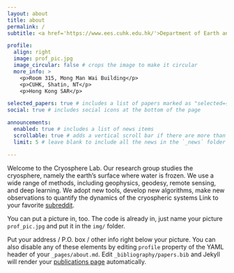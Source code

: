```yaml
---
layout: about
title: about
permalink: /
subtitle: <a href='https://www.ees.cuhk.edu.hk/'>Department of Earth and Environmental Sciences</a>, Faculty of Science, The Chinese University of Hong Kong

profile:
  align: right
  image: prof_pic.jpg
  image_circular: false # crops the image to make it circular
  more_info: >
    <p>Room 315, Mong Man Wai Building</p>
    <p>CUHK, Shatin, NT</p>
    <p>Hong Kong SAR</p>

selected_papers: true # includes a list of papers marked as "selected={true}"
social: true # includes social icons at the bottom of the page

announcements:
  enabled: true # includes a list of news items
  scrollable: true # adds a vertical scroll bar if there are more than 3 news items
  limit: 5 # leave blank to include all the news in the `_news` folder

---
```


Welcome to the Cryosphere Lab. Our research group studies the cryosphere, namely the earth’s surface where water is frozen. We use a wide range of methods, including geophysics, geodesy, remote sensing, and deep learning. We adopt new tools, develop new algorithms, make new observations to quantify the dynamics of the cryospheric systems  Link to your favorite [subreddit](http://reddit.com). 

You can put a picture in, too. The code is already in, just name your picture `prof_pic.jpg` and put it in the `img/` folder.

Put your address / P.O. box / other info right below your picture. You can also disable any of these elements by editing `profile` property of the YAML header of your `_pages/about.md`. Edit `_bibliography/papers.bib` and Jekyll will render your [publications page](/al-folio/publications/) automatically.
